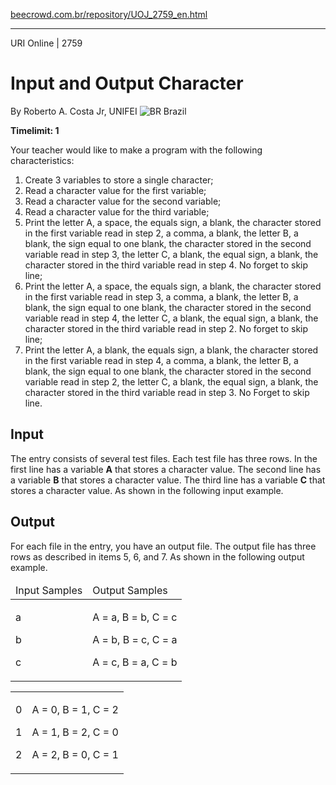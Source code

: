 <p><a href="https://www.beecrowd.com.br/repository/UOJ_2759_en.html">beecrowd.com.br/repository/UOJ_2759_en.html</a></p><hr>
<div>
  <span>URI Online | 2759</span>
  <h1>Input and Output Character</h1>
  <div>
    <p>By Roberto A. Costa Jr, UNIFEI <img src="https://resources.beecrowd.com.br/gallery/images/flags/br.gif" alt="BR"> Brazil</p>
  </div>
  <strong>Timelimit: 1</strong>
</div>
<div>
<div>
  <p>Your teacher would like to make a program with the following characteristics:</p>
  <ol>
    <li>Create 3 variables to store a single character;</li>
    <li>Read a character value for the first variable;</li>
    <li>Read a character value for the second variable;</li>
    <li>Read a character value for the third variable;</li>
    <li>Print the letter A, a space, the equals sign, a blank, the character stored in the first variable read in step 2, a comma, a blank, the letter B, a blank, the sign equal to one blank, the character stored in the second variable read in step 3, the letter C, a blank, the equal sign, a blank, the character stored in the third variable read in step 4. No forget to skip line;</li>
    <li>Print the letter A, a space, the equals sign, a blank, the character stored in the first variable read in step 3, a comma, a blank, the letter B, a blank, the sign equal to one blank, the character stored in the second variable read in step 4, the letter C, a blank, the equal sign, a blank, the character stored in the third variable read in step 2. No forget to skip line;</li>
    <li>Print the letter A, a blank, the equals sign, a blank, the character stored in the first variable read in step 4, a comma, a blank, the letter B, a blank, the sign equal to one blank, the character stored in the second variable read in step 2, the letter C, a blank, the equal sign, a blank, the character stored in the third variable read in step 3. No Forget to skip line.</li>
  </ol>
</div>
<h2>Input</h2>
<div>
  <p>The entry consists of several test files. Each test file has three rows. In the first line has a variable <strong>A</strong> that stores a character value. The second line has a variable <strong>B</strong> that stores a character value. The third line has a variable <strong>C</strong> that stores a character value. As shown in the following input example.</p>
</div>
<h2>Output</h2>
<div>
  <p>For each file in the entry, you have an output file. The output file has three rows as described in items 5, 6, and 7. As shown in the following output example.</p>
</div>
<div></div>
<table>
  <thead>
    <tr>
      <td>Input Samples</td>
      <td>Output Samples</td>
    </tr>
  </thead>
  <tbody>
    <tr>
      <td>
        <p>a</p>
        <p>b</p>
        <p>c</p>
      </td>
      <td>
        <p>A = a, B = b, C = c</p>
        <p>A = b, B = c, C = a</p>
        <p>A = c, B = a, C = b</p>
      </td>
    </tr>
  </tbody>
</table>
<div></div>
  <table>
    <thead>
    </thead>
    <tbody>
      <tr>
        <td>
          <p>0</p>
          <p>1</p>
          <p>2</p>
        </td>
        <td>
          <p>A = 0, B = 1, C = 2</p>
          <p>A = 1, B = 2, C = 0</p>
          <p>A = 2, B = 0, C = 1</p>
        </td>
      </tr>
    </tbody>
  </table>
  <p>
  </p>
</div>
